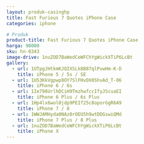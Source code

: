 ```yaml
---
layout: produk-casinghp
title: Fast Furious 7 Quotes iPhone Case
categories: iphone

# Produk
product-title: Fast Furious 7 Quotes iPhone Case
harga: 90000
sku: hn-0343
image-drive: 1nuZOD7BaWedCeWFChYgWickXTiP6LcBt
gallery:
  - url: 1UTpgJHtkmKJQIXSLk8B87qlPvwHm-K-D
    title: iPhone 5 / 5s / SE
  - url: 1U53KkVgpwp8OY7SlFHvDX0ShvAd_T-06
    title: iPhone 6 / 6s
  - url: 1Ie798UrlhDCiH9TmzhwfccIfyJScuaEI
    title: iPhone 6 Plus / 6s Plus
  - url: 1Hp4lx6wol0jdp9PEIf25c8oporGgR6A9
    title: iPhone 7 / 8
  - url: 1WWJAMHyda0NAz0rOEU5h9wtDDGswiQMd
    title: iPhone 7 Plus / 8 Plus
  - url: 1nuZOD7BaWedCeWFChYgWickXTiP6LcBt
    title: iPhone X
---
```

